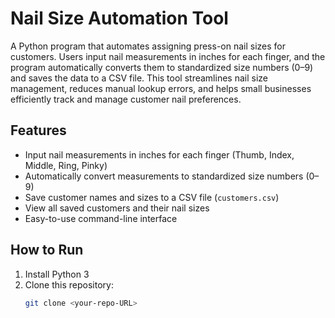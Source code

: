 # Nail Size Automation Tool

A Python program that automates assigning press-on nail sizes for customers. Users input nail measurements in inches for each finger, and the program automatically converts them to standardized size numbers (0–9) and saves the data to a CSV file. This tool streamlines nail size management, reduces manual lookup errors, and helps small businesses efficiently track and manage customer nail preferences.

## Features
- Input nail measurements in inches for each finger (Thumb, Index, Middle, Ring, Pinky)
- Automatically convert measurements to standardized size numbers (0–9)
- Save customer names and sizes to a CSV file (`customers.csv`)
- View all saved customers and their nail sizes
- Easy-to-use command-line interface

## How to Run
1. Install Python 3
2. Clone this repository:
   ```bash
   git clone <your-repo-URL>
